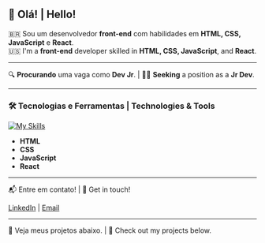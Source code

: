 ## 👋 Olá! | Hello!

🇧🇷 Sou um desenvolvedor **front-end** com habilidades em **HTML, CSS, JavaScript** e **React**.  
🇺🇸 I'm a **front-end** developer skilled in **HTML, CSS, JavaScript**, and **React**.

---

🔍 **Procurando** uma vaga como **Dev Jr**. | 🕵️‍♂️ **Seeking** a position as a **Jr Dev**.

---

### 🛠️ Tecnologias e Ferramentas | Technologies & Tools
[![My Skills](https://skillicons.dev/icons?i=js,html,css,react)](https://skillicons.dev)
- **HTML**
- **CSS**
- **JavaScript**
- **React**

---

📬 Entre em contato! | 💌 Get in touch!

[LinkedIn](https://www.linkedin.com/in/dionissa/) |  [Email](mailto:dionissarodrigo@gmail.com)

---

💼 Veja meus projetos abaixo. | 💼 Check out my projects below.

